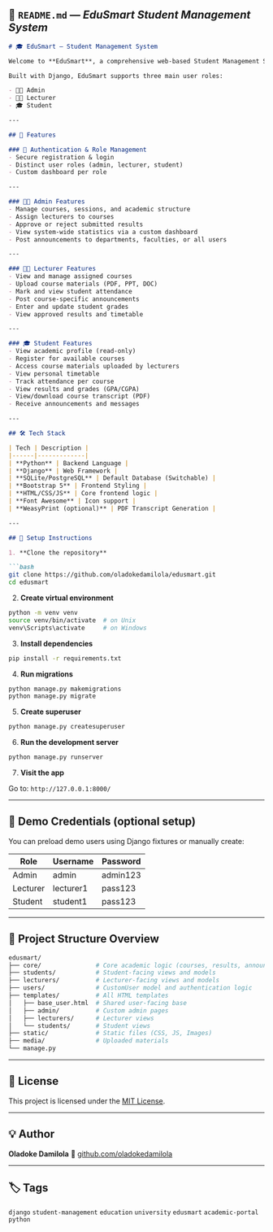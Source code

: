 ## 📘 `README.md` — *EduSmart Student Management System*

````markdown
# 🎓 EduSmart – Student Management System

Welcome to **EduSmart**, a comprehensive web-based Student Management System designed to streamline academic administration for universities and institutions.

Built with Django, EduSmart supports three main user roles:

- 👨‍💼 Admin
- 👨‍🏫 Lecturer
- 🎓 Student

---

## 📌 Features

### 🔑 Authentication & Role Management
- Secure registration & login
- Distinct user roles (admin, lecturer, student)
- Custom dashboard per role

---

### 👨‍💼 Admin Features
- Manage courses, sessions, and academic structure
- Assign lecturers to courses
- Approve or reject submitted results
- View system-wide statistics via a custom dashboard
- Post announcements to departments, faculties, or all users

---

### 👨‍🏫 Lecturer Features
- View and manage assigned courses
- Upload course materials (PDF, PPT, DOC)
- Mark and view student attendance
- Post course-specific announcements
- Enter and update student grades
- View approved results and timetable

---

### 🎓 Student Features
- View academic profile (read-only)
- Register for available courses
- Access course materials uploaded by lecturers
- View personal timetable
- Track attendance per course
- View results and grades (GPA/CGPA)
- View/download course transcript (PDF)
- Receive announcements and messages

---

## 🛠 Tech Stack

| Tech | Description |
|------|-------------|
| **Python** | Backend Language |
| **Django** | Web Framework |
| **SQLite/PostgreSQL** | Default Database (Switchable) |
| **Bootstrap 5** | Frontend Styling |
| **HTML/CSS/JS** | Core frontend logic |
| **Font Awesome** | Icon support |
| **WeasyPrint (optional)** | PDF Transcript Generation |

---

## 🚀 Setup Instructions

1. **Clone the repository**

```bash
git clone https://github.com/oladokedamilola/edusmart.git
cd edusmart
````

2. **Create virtual environment**

```bash
python -m venv venv
source venv/bin/activate  # on Unix
venv\Scripts\activate     # on Windows
```

3. **Install dependencies**

```bash
pip install -r requirements.txt
```

4. **Run migrations**

```bash
python manage.py makemigrations
python manage.py migrate
```

5. **Create superuser**

```bash
python manage.py createsuperuser
```

6. **Run the development server**

```bash
python manage.py runserver
```

7. **Visit the app**

Go to: `http://127.0.0.1:8000/`

---

## 🧪 Demo Credentials (optional setup)

You can preload demo users using Django fixtures or manually create:

| Role     | Username  | Password |
| -------- | --------- | -------- |
| Admin    | admin     | admin123 |
| Lecturer | lecturer1 | pass123  |
| Student  | student1  | pass123  |

---

## 📁 Project Structure Overview

```bash
edusmart/
├── core/               # Core academic logic (courses, results, announcements, etc.)
├── students/           # Student-facing views and models
├── lecturers/          # Lecturer-facing views and models
├── users/              # CustomUser model and authentication logic
├── templates/          # All HTML templates
│   ├── base_user.html  # Shared user-facing base
│   ├── admin/          # Custom admin pages
│   ├── lecturers/      # Lecturer views
│   └── students/       # Student views
├── static/             # Static files (CSS, JS, Images)
├── media/              # Uploaded materials
└── manage.py
```

---

## 📄 License

This project is licensed under the [MIT License](LICENSE).

---

## 💡 Author

**Oladoke Damilola**
🔗 [github.com/oladokedamilola](https://github.com/oladokedamilola)

---

## 🏷️ Tags

`django` `student-management` `education` `university` `edusmart` `academic-portal` `python`

```
